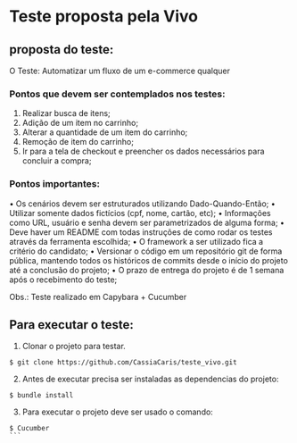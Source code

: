 # Teste proposta pela Vivo

## proposta do teste:

O Teste: Automatizar um fluxo de um e-commerce qualquer

### Pontos que devem ser contemplados nos testes:

1. Realizar busca de itens;
2. Adição de um item no carrinho;
3. Alterar a quantidade de um item do carrinho;
4. Remoção de item do carrinho;
5. Ir para a tela de checkout e preencher os dados necessários para concluir a compra;

### Pontos importantes:

• Os cenários devem ser estruturados utilizando Dado-Quando-Então;
• Utilizar somente dados fictícios (cpf, nome, cartão, etc);
• Informações como URL, usuário e senha devem ser parametrizados de alguma forma;
• Deve haver um README com todas instruções de como rodar os testes através da
ferramenta escolhida;
• O framework a ser utilizado fica a critério do candidato;
• Versionar o código em um repositório git de forma pública, mantendo todos os
históricos de commits desde o início do projeto até a conclusão do projeto;
• O prazo de entrega do projeto é de 1 semana após o recebimento do teste;

Obs.: Teste realizado em Capybara + Cucumber

## Para executar o teste:

1. Clonar o projeto para testar.
```
$ git clone https://github.com/CassiaCaris/teste_vivo.git
```

2. Antes de executar precisa ser instaladas as dependencias do projeto:
```
$ bundle install
```
3. Para executar o projeto deve ser usado o comando:
````
$ Cucumber
```
